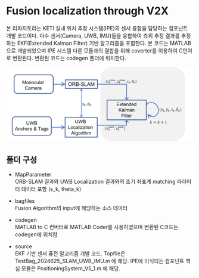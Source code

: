 Fusion localization through V2X
================================= 
본 리파지토리는 KETI 실내 위치 추정 시스템(IPE)의 센서 융합을 담당하는 컴포넌트 개발 코드이다. 다수 센서(Camera, UWB, IMU)들을 융합하여 측위 추정 결과를 추정하는 EKF(Extended Kalman Filter) 기반 알고리즘을 포함한다. 본 코드는 MATLAB으로 개발되었으며 IPE 시스템 다른 모듈과의 결합을 위해 coverter를 이용하여 C언어로 변환된다. 변환된 코드는 codegen 폴더에 위치한다.  

![Fusion Algorithm](./EKF_algo.png)

## 폴더 구성 
* MapParameter    
ORB-SLAM 결과와 UWB Localization 결과와의 초기 좌표계 matching 파라미터 데이터 포함 (s_k, theta_k) 

* bagfiles      
Fusion Algorithm의 input에 해당하는 소스 데이터 

* codegen      
MATLAB to C 컨버터로 MATLAB Coder를 사용하였으며 변환된 C코드는 codegen에 위치함

* source     
EKF 기반 센서 퓨전 알고리즘 개발 코드. Topfile은 TestBag_2024625_SLAM_UWB_IMU.m 에 해당. IPE에 이식되는 컴포넌트 핵심 모듈은 PositioningSystem_V5_1.m 에 해당. 

